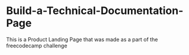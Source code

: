 # Build-a-Technical-Documentation-Page
This is a Product Landing Page that was made as a part of the freecodecamp challenge
